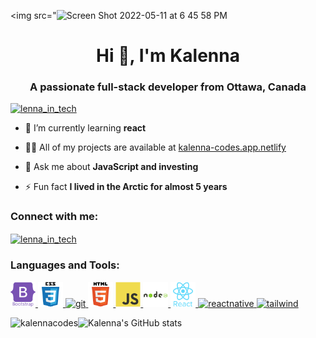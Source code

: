 <img src="![Screen Shot 2022-05-11 at 6 45 58 PM](https://user-images.githubusercontent.com/92550567/168407863-4739e2e4-0bbf-402a-9920-22c6157bd547.png)
>
<h1 align="center">Hi 👋, I'm Kalenna</h1>
<h3 align="center">A passionate full-stack developer from Ottawa, Canada</h3>

<p align="left"> <a href="https://twitter.com/lenna_in_tech" target="blank"><img src="https://img.shields.io/twitter/follow/lenna_in_tech?logo=twitter&style=for-the-badge" alt="lenna_in_tech" /></a> </p>

- 🌱 I’m currently learning **react**

- 👨‍💻 All of my projects are available at [kalenna-codes.app.netlify](kalenna-codes.app.netlify)

- 💬 Ask me about **JavaScript and investing**

- ⚡ Fun fact **I lived in the Arctic for almost 5 years**

<h3 align="left">Connect with me:</h3>
<p align="left">
<a href="https://twitter.com/lenna_in_tech" target="blank"><img align="center" src="https://raw.githubusercontent.com/rahuldkjain/github-profile-readme-generator/master/src/images/icons/Social/twitter.svg" alt="lenna_in_tech" height="30" width="40" /></a>
</p>

<h3 align="left">Languages and Tools:</h3>
<p align="left"> <a href="https://getbootstrap.com" target="_blank" rel="noreferrer"> <img src="https://raw.githubusercontent.com/devicons/devicon/master/icons/bootstrap/bootstrap-plain-wordmark.svg" alt="bootstrap" width="40" height="40"/> </a> <a href="https://www.w3schools.com/css/" target="_blank" rel="noreferrer"> <img src="https://raw.githubusercontent.com/devicons/devicon/master/icons/css3/css3-original-wordmark.svg" alt="css3" width="40" height="40"/> </a> <a href="https://git-scm.com/" target="_blank" rel="noreferrer"> <img src="https://www.vectorlogo.zone/logos/git-scm/git-scm-icon.svg" alt="git" width="40" height="40"/> </a> <a href="https://www.w3.org/html/" target="_blank" rel="noreferrer"> <img src="https://raw.githubusercontent.com/devicons/devicon/master/icons/html5/html5-original-wordmark.svg" alt="html5" width="40" height="40"/> </a> <a href="https://developer.mozilla.org/en-US/docs/Web/JavaScript" target="_blank" rel="noreferrer"> <img src="https://raw.githubusercontent.com/devicons/devicon/master/icons/javascript/javascript-original.svg" alt="javascript" width="40" height="40"/> </a> <a href="https://nodejs.org" target="_blank" rel="noreferrer"> <img src="https://raw.githubusercontent.com/devicons/devicon/master/icons/nodejs/nodejs-original-wordmark.svg" alt="nodejs" width="40" height="40"/> </a> <a href="https://reactjs.org/" target="_blank" rel="noreferrer"> <img src="https://raw.githubusercontent.com/devicons/devicon/master/icons/react/react-original-wordmark.svg" alt="react" width="40" height="40"/> </a> <a href="https://reactnative.dev/" target="_blank" rel="noreferrer"> <img src="https://reactnative.dev/img/header_logo.svg" alt="reactnative" width="40" height="40"/> </a> <a href="https://tailwindcss.com/" target="_blank" rel="noreferrer"> <img src="https://www.vectorlogo.zone/logos/tailwindcss/tailwindcss-icon.svg" alt="tailwind" width="40" height="40"/> </a> </p>

<p><img align="left" src="https://github-readme-stats.vercel.app/api/top-langs?username=kalennacodes&show_icons=true&locale=en&layout=compact" alt="kalennacodes" /></p>

![Kalenna's GitHub stats](https://github-readme-stats.vercel.app/api?username=KalennaCodes&theme=cobalt&show_icons=true)

